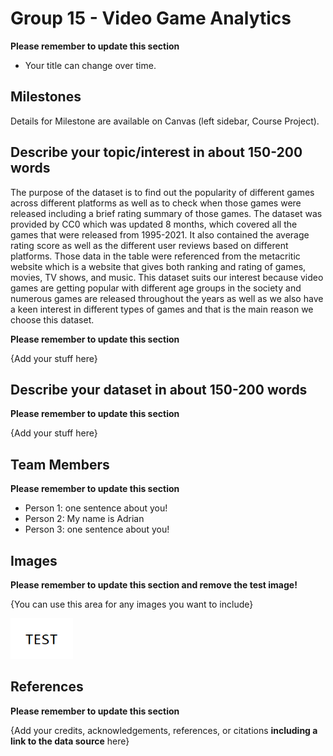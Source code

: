 # Group 15 - Video Game Analytics

**Please remember to update this section**

- Your title can change over time.

## Milestones

Details for Milestone are available on Canvas (left sidebar, Course Project).

## Describe your topic/interest in about 150-200 words
The purpose of the dataset is to find out the popularity of different games across different platforms as well as to check when those games were released including a brief rating summary of those games. The dataset was provided by CC0 which was updated 8 months, which covered all the games that were released from 1995-2021. It also contained the average rating score as well as the different user reviews based on different platforms. Those data in the table were referenced from the metacritic website which is a website that gives both ranking and rating of games, movies, TV shows, and music. This dataset suits our interest because video games are getting popular with different age groups in the society and numerous games are released throughout the years as well as we also have a keen interest in different types of games and that is the main reason we choose this dataset.


**Please remember to update this section**

{Add your stuff here}

## Describe your dataset in about 150-200 words

**Please remember to update this section**

{Add your stuff here}

## Team Members

**Please remember to update this section**

- Person 1: one sentence about you!
- Person 2: My name is Adrian
- Person 3: one sentence about you!

## Images

**Please remember to update this section and remove the test image!**

{You can use this area for any images you want to include}

<img src ="images/test.png" width="100px">

## References

**Please remember to update this section**

{Add your credits, acknowledgements, references, or citations **including a link to the data source** here}



